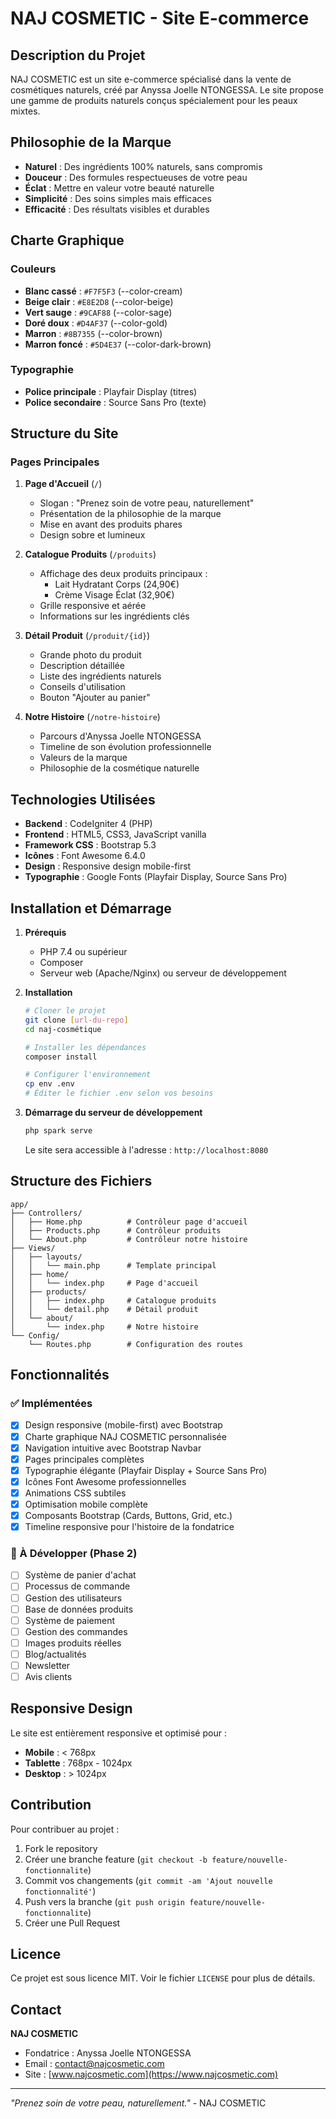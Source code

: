 # NAJ COSMETIC - Site E-commerce

## Description du Projet

NAJ COSMETIC est un site e-commerce spécialisé dans la vente de cosmétiques naturels, créé par Anyssa Joelle NTONGESSA. Le site propose une gamme de produits naturels conçus spécialement pour les peaux mixtes.

## Philosophie de la Marque

- **Naturel** : Des ingrédients 100% naturels, sans compromis
- **Douceur** : Des formules respectueuses de votre peau
- **Éclat** : Mettre en valeur votre beauté naturelle
- **Simplicité** : Des soins simples mais efficaces
- **Efficacité** : Des résultats visibles et durables

## Charte Graphique

### Couleurs
- **Blanc cassé** : `#F7F5F3` (--color-cream)
- **Beige clair** : `#E8E2D8` (--color-beige)
- **Vert sauge** : `#9CAF88` (--color-sage)
- **Doré doux** : `#D4AF37` (--color-gold)
- **Marron** : `#8B7355` (--color-brown)
- **Marron foncé** : `#5D4E37` (--color-dark-brown)

### Typographie
- **Police principale** : Playfair Display (titres)
- **Police secondaire** : Source Sans Pro (texte)

## Structure du Site

### Pages Principales

1. **Page d'Accueil** (`/`)
   - Slogan : "Prenez soin de votre peau, naturellement"
   - Présentation de la philosophie de la marque
   - Mise en avant des produits phares
   - Design sobre et lumineux

2. **Catalogue Produits** (`/produits`)
   - Affichage des deux produits principaux :
     - Lait Hydratant Corps (24,90€)
     - Crème Visage Éclat (32,90€)
   - Grille responsive et aérée
   - Informations sur les ingrédients clés

3. **Détail Produit** (`/produit/{id}`)
   - Grande photo du produit
   - Description détaillée
   - Liste des ingrédients naturels
   - Conseils d'utilisation
   - Bouton "Ajouter au panier"

4. **Notre Histoire** (`/notre-histoire`)
   - Parcours d'Anyssa Joelle NTONGESSA
   - Timeline de son évolution professionnelle
   - Valeurs de la marque
   - Philosophie de la cosmétique naturelle

## Technologies Utilisées

- **Backend** : CodeIgniter 4 (PHP)
- **Frontend** : HTML5, CSS3, JavaScript vanilla
- **Framework CSS** : Bootstrap 5.3
- **Icônes** : Font Awesome 6.4.0
- **Design** : Responsive design mobile-first
- **Typographie** : Google Fonts (Playfair Display, Source Sans Pro)

## Installation et Démarrage

1. **Prérequis**
   - PHP 7.4 ou supérieur
   - Composer
   - Serveur web (Apache/Nginx) ou serveur de développement

2. **Installation**
   ```bash
   # Cloner le projet
   git clone [url-du-repo]
   cd naj-cosmétique
   
   # Installer les dépendances
   composer install
   
   # Configurer l'environnement
   cp env .env
   # Éditer le fichier .env selon vos besoins
   ```

3. **Démarrage du serveur de développement**
   ```bash
   php spark serve
   ```
   
   Le site sera accessible à l'adresse : `http://localhost:8080`

## Structure des Fichiers

```
app/
├── Controllers/
│   ├── Home.php          # Contrôleur page d'accueil
│   ├── Products.php      # Contrôleur produits
│   └── About.php         # Contrôleur notre histoire
├── Views/
│   ├── layouts/
│   │   └── main.php      # Template principal
│   ├── home/
│   │   └── index.php     # Page d'accueil
│   ├── products/
│   │   ├── index.php     # Catalogue produits
│   │   └── detail.php    # Détail produit
│   └── about/
│       └── index.php     # Notre histoire
└── Config/
    └── Routes.php        # Configuration des routes
```

## Fonctionnalités

### ✅ Implémentées
- [x] Design responsive (mobile-first) avec Bootstrap
- [x] Charte graphique NAJ COSMETIC personnalisée
- [x] Navigation intuitive avec Bootstrap Navbar
- [x] Pages principales complètes
- [x] Typographie élégante (Playfair Display + Source Sans Pro)
- [x] Icônes Font Awesome professionnelles
- [x] Animations CSS subtiles
- [x] Optimisation mobile complète
- [x] Composants Bootstrap (Cards, Buttons, Grid, etc.)
- [x] Timeline responsive pour l'histoire de la fondatrice

### 🔄 À Développer (Phase 2)
- [ ] Système de panier d'achat
- [ ] Processus de commande
- [ ] Gestion des utilisateurs
- [ ] Base de données produits
- [ ] Système de paiement
- [ ] Gestion des commandes
- [ ] Images produits réelles
- [ ] Blog/actualités
- [ ] Newsletter
- [ ] Avis clients

## Responsive Design

Le site est entièrement responsive et optimisé pour :
- **Mobile** : < 768px
- **Tablette** : 768px - 1024px
- **Desktop** : > 1024px

## Contribution

Pour contribuer au projet :
1. Fork le repository
2. Créer une branche feature (`git checkout -b feature/nouvelle-fonctionnalite`)
3. Commit vos changements (`git commit -am 'Ajout nouvelle fonctionnalité'`)
4. Push vers la branche (`git push origin feature/nouvelle-fonctionnalite`)
5. Créer une Pull Request

## Licence

Ce projet est sous licence MIT. Voir le fichier `LICENSE` pour plus de détails.

## Contact

**NAJ COSMETIC**
- Fondatrice : Anyssa Joelle NTONGESSA
- Email : contact@najcosmetic.com
- Site : [www.najcosmetic.com](https://www.najcosmetic.com)

---

*"Prenez soin de votre peau, naturellement."* - NAJ COSMETIC
